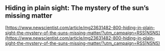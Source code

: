 ## Hiding in plain sight: The mystery of the sun’s missing matter
  
  [https://www.newscientist.com/article/mg23631482-800-hiding-in-plain-sight-the-mystery-of-the-suns-missing-matter/?utm_campaign=RSS|NSNS](https://www.newscientist.com/article/mg23631482-800-hiding-in-plain-sight-the-mystery-of-the-suns-missing-matter/?utm_campaign=RSS|NSNS)